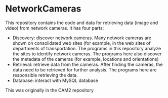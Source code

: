 # NetworkCameras

This repository contains the code and data for retrieving data (image and video) from network cameras. It has four parts:

* Discovery: discover network cameras. Many network cameras are shown on consolidated web sites (for example, in the web sites of departments of transportation. The programs in this repository analyze the sites to identify network cameras. The programs here also discover the metadata of the cameras (for example, locations and orientations)
* Retrieval: retrieve data from the cameras. After finding the cameras, the data need to be retrieved for further analysis. The programs here are responsible retrieving the data. 
* Database: interact with MySQL database

This was originally in the CAM2 repository
